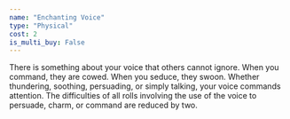 ```yaml
---
name: "Enchanting Voice"
type: "Physical"
cost: 2
is_multi_buy: False
---
```


There is something about your voice that others cannot ignore. When you command, they are cowed. When you seduce, they swoon. Whether thundering, soothing, persuading, or simply talking, your voice commands attention. The difficulties of all rolls involving the use of the voice to persuade, charm, or command are reduced by two.